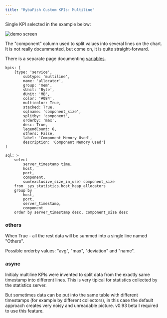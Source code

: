 ```yaml
---
title: "RybaFish Custom KPIs: Multiline"
---
```


Single KPI selected in the example below:

![demo screen](http://rybafish.github.io/multilineKPI.png)

The "component" column used to split values into several lines on the chart.
It is not really docummented, but come on, it is quite straight-forward.

There is a separate page documenting [variables](/variables).

```
kpis: [
    {type: 'service',
        subtype: 'multiline',
        name: 'allocator',
        group: 'mem',
        sUnit: 'Byte',
        dUnit: 'MB',
        color: '#084',
        multicolor: True,
        stacked: True,
        sqlname: 'component_size',
        splitby: 'component',
        orderby: 'max',
        desc: True,
        legendCount: 6,
        others: False,
        label: 'Component Memory Used',
        description: 'Component Memory Used'}
]

sql: >
    select
        server_timestamp time,
        host,
        port,
        component,
        sum(exclusive_size_in_use) component_size
    from _sys_statistics.host_heap_allocators
    group by
        host,
        port,
        server_timestamp,
        component
    order by server_timestamp desc, component_size desc
```
### others
When True - all the rest data will be summed into a single line named "Others".

Possible orderby values: "avg", "max", "deviation" and "name".

<a name="async" />

### async
Initialy multiline KPIs were invented to split data from the exactly same timestamp into different lines. This is very tipical for statistics collected by the statistics server.

But sometimes data can be put into the same table with different timestamps (for example by different collectors), in this case the default approach creates very noisy and unreadable picture. v0.93 beta I required to use this feature.
